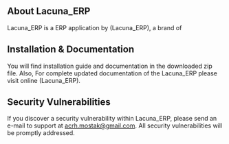 

## About Lacuna_ERP

Lacuna_ERP is a ERP application by (Lacuna_ERP), a brand of

## Installation & Documentation
You will find installation guide and documentation in the downloaded zip file.
Also, For complete updated documentation of the Lacuna_ERP please visit online (Lacuna_ERP).

## Security Vulnerabilities

If you discover a security vulnerability within Lacuna_ERP, please send an e-mail to support at acrh.mostak@gmail.com. All security vulnerabilities will be promptly addressed.


